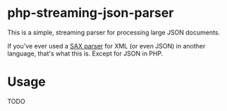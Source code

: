 php-streaming-json-parser
=========================

This is a simple, streaming parser for processing large JSON documents.

If you've ever used a [SAX parser](http://en.wikipedia.org/wiki/Simple_API_for_XML) for XML (or even JSON) in another language, that's what this is. Except for JSON in PHP.

# Usage

TODO
